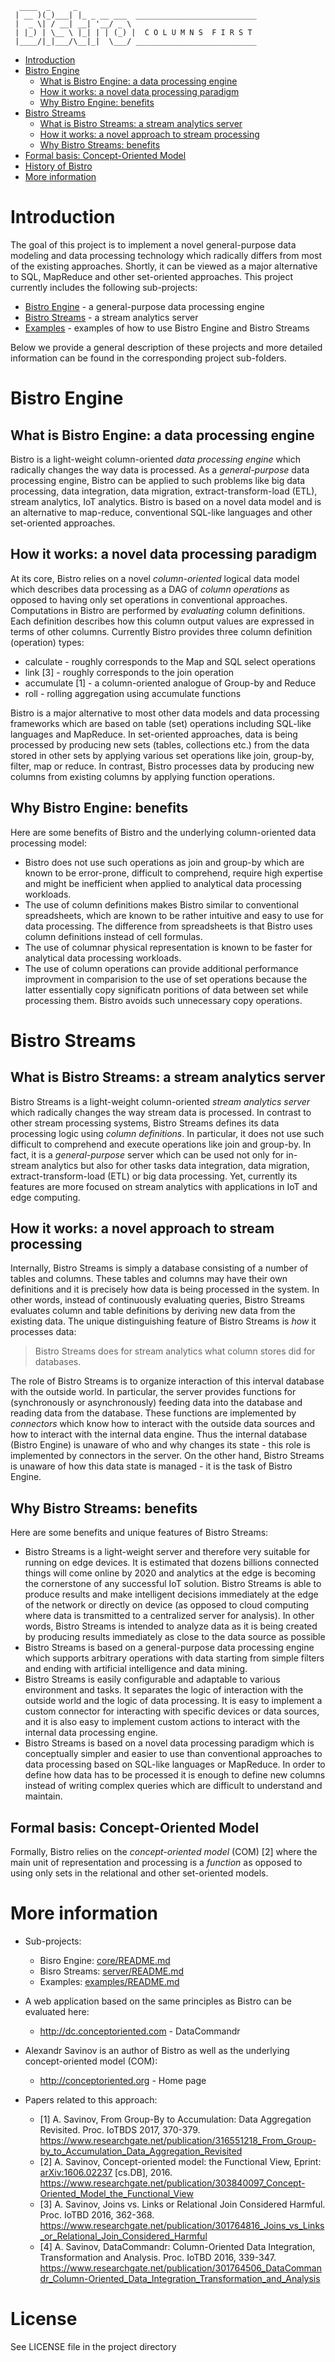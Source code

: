```
  ____  _     _
 | __ )(_)___| |_ _ __ ___  ___________________________
 |  _ \| / __| __| '__/ _ \ 
 | |_) | \__ \ |_| | | (_) |  C O L U M N S  F I R S T
 |____/|_|___/\__|_|  \___/ ___________________________
```

* [Introduction](#introduction)
* [Bistro Engine](#bistro-engine)
  * [What is Bistro Engine: a data processing engine](#what-is-bistro-engine-a-data-processing-engine)
  * [How it works: a novel data processing paradigm](#how-it-works-a-novel-data-processing-paradigm)
  * [Why Bistro Engine: benefits](#why-bistro-engine-benefits)
* [Bistro Streams](#bistro-streams)
  * [What is Bistro Streams: a stream analytics server](#what-is-bistro-streams-a-stream-analytics-server)
  * [How it works: a novel approach to stream processing](#how-it-works-a-novel-approach-to-stream-processing)
  * [Why Bistro Streams: benefits](#why-bistro-streams-benefits)
* [Formal basis: Concept-Oriented Model](#formal-basis-concept-oriented-model)
* [History of Bistro](#history-of-bistro)
* [More information](#more-information)

# Introduction

The goal of this project is to implement a novel general-purpose data modeling and data processing technology which radically differs from most of the existing approaches. Shortly, it can be viewed as a major alternative to SQL, MapReduce and other set-oriented approaches. This project currently includes the following sub-projects:

* [Bistro Engine](./core) - a general-purpose data processing engine
* [Bistro Streams](./server) - a stream analytics server
* [Examples](./examples) - examples of how to use Bistro Engine and Bistro Streams

Below we provide a general description of these projects and more detailed information can be found in the corresponding project sub-folders.

# Bistro Engine

## What is Bistro Engine: a data processing engine

Bistro is a light-weight column-oriented *data processing engine* which radically changes the way data is processed. As a *general-purpose* data processing engine, Bistro can be applied to such problems like big data processing, data integration, data migration, extract-transform-load (ETL), stream analytics, IoT analytics. Bistro is based on a novel data model and is an alternative to map-reduce, conventional SQL-like languages and other set-oriented approaches.

## How it works: a novel data processing paradigm

At its core, Bistro relies on a novel *column-oriented* logical data model which describes data processing as a DAG of *column operations* as opposed to having only set operations in conventional approaches. Computations in Bistro are performed by *evaluating* column definitions. Each definition describes how this column output values are expressed in terms of other columns. Currently Bistro provides three column definition (operation) types:

* calculate - roughly corresponds to the Map and SQL select operations
* link [3] - roughly corresponds to the join operation
* accumulate [1] - a column-oriented analogue of Group-by and Reduce
* roll - rolling aggregation using accumulate functions

Bistro is a major alternative to most other data models and data processing frameworks which are based on table (set) operations including SQL-like languages and MapReduce. In set-oriented approaches, data is being processed by producing new sets (tables, collections etc.) from the data stored in other sets by applying various set operations like join, group-by, filter, map or reduce. In contrast, Bistro processes data by producing new columns from existing columns by applying function operations.

## Why Bistro Engine: benefits

Here are some benefits of Bistro and the underlying column-oriented data processing model:

* Bistro does not use such operations as join and group-by which are known to be error-prone, difficult to comprehend, require high expertise and might be inefficient when applied to analytical data processing workloads.
* The use of column definitions makes Bistro similar to conventional spreadsheets, which are known to be rather intuitive and easy to use for data processing. The difference from spreadsheets is that Bistro uses column definitions instead of cell formulas.
* The use of columnar physical representation is known to be faster for analytical data processing workloads.
* The use of column operations can provide additional performance improvment in comparision to the use of set operations because the latter essentially copy significatn poritions of data between set while processing them. Bistro avoids such unnecessary copy operations. 

# Bistro Streams

## What is Bistro Streams: a stream analytics server

Bistro Streams is a light-weight column-oriented *stream analytics server* which radically changes the way stream data is processed. In contrast to other stream processing systems, Bistro Streams defines its data processing logic using *column definitions*. In particular, it does not use such difficult to comprehend and execute operations like join and group-by. In fact, it is a *general-purpose* server which can be used not only for in-stream analytics but also for other tasks data integration, data migration, extract-transform-load (ETL) or big data processing. Yet, currently its features are more focused on stream analytics with applications in IoT and edge computing.

## How it works: a novel approach to stream processing

Internally, Bistro Streams is simply a database consisting of a number of tables and columns. These tables and columns may have their own definitions and it is precisely how data is being processed in the system. In other words, instead of continuously evaluating queries, Bistro Streams evaluates column and table definitions by deriving new data from the existing data. The unique distinguishing feature of Bistro Streams is *how* it processes data:

> Bistro Streams does for stream analytics what column stores did for databases.

The role of Bistro Streams is to organize interaction of this interval database with the outside world. In particular, the server provides functions for (synchronously or asynchronously) feeding data into the database and reading data from the database. These functions are implemented by *connectors* which know how to interact with the outside data sources and how to interact with the internal data engine. Thus the internal database (Bistro Engine) is unaware of who and why changes its state - this role is implemented by connectors in the server. On the other hand, Bistro Streams is unaware of how this data state is managed - it is the task of Bistro Engine.

## Why Bistro Streams: benefits

Here are some benefits and unique features of Bistro Streams:

* Bistro Streams is a light-weight server and therefore very suitable for running on edge devices. It is estimated that dozens billions connected things will come online by 2020 and analytics at the edge is becoming the cornerstone of any successful IoT solution. Bistro Streams is able to produce results and make intelligent decisions immediately at the edge of the network or directly on device (as opposed to cloud computing where data is transmitted to a centralized server for analysis). In other words, Bistro Streams is intended to analyze data as it is being created by producing results immediately as close to the data source as possible
* Bistro Streams is based on a general-purpose data processing engine which supports arbitrary operations with data starting from simple filters and ending with artificial intelligence and data mining.
* Bistro Streams is easily configurable and adaptable to various environment and tasks. It separates the logic of interaction with the outside world and the logic of data processing. It is easy to implement a custom connector for interacting with specific devices or data sources, and it is also easy to implement custom actions to interact with the internal data processing engine.
* Bistro Streams is based on a novel data processing paradigm which is conceptually simpler and easier to use than conventional approaches to data processing based on SQL-like languages or MapReduce. In order to define how data has to be processed it is enough to define new columns instead of writing complex queries which are difficult to understand and maintain.

## Formal basis: Concept-Oriented Model

Formally, Bistro relies on the *concept-oriented model* (COM) [2] where the main unit of representation and processing is a *function* as opposed to using only sets in the relational and other set-oriented models.

# More information

* Sub-projects:
  * Bisro Engine: [core/README.md](core/README.md)
  * Bisro Streams: [server/README.md](server/README.md)
  * Examples: [examples/README.md](examples/README.md)

* A web application based on the same principles as Bistro can be evaluated here:
  * http://dc.conceptoriented.com - DataCommandr

* Alexandr Savinov is an author of Bistro as well as the underlying concept-oriented model (COM):
  * http://conceptoriented.org - Home page

* Papers related to this approach:
  * [1] A. Savinov, From Group-By to Accumulation: Data Aggregation Revisited. Proc. IoTBDS 2017, 370-379. https://www.researchgate.net/publication/316551218_From_Group-by_to_Accumulation_Data_Aggregation_Revisited
  * [2] A. Savinov, Concept-oriented model: the Functional View, Eprint: [arXiv:1606.02237](https://arxiv.org/abs/1606.02237) [cs.DB], 2016. https://www.researchgate.net/publication/303840097_Concept-Oriented_Model_the_Functional_View
  * [3] A. Savinov, Joins vs. Links or Relational Join Considered Harmful. Proc. IoTBD 2016, 362-368. https://www.researchgate.net/publication/301764816_Joins_vs_Links_or_Relational_Join_Considered_Harmful
  * [4] A. Savinov, DataCommandr: Column-Oriented Data Integration, Transformation and Analysis. Proc. IoTBD 2016, 339-347. https://www.researchgate.net/publication/301764506_DataCommandr_Column-Oriented_Data_Integration_Transformation_and_Analysis

# License

See LICENSE file in the project directory
